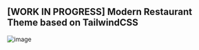 ## [WORK IN PROGRESS] Modern Restaurant Theme based on TailwindCSS 

![image](https://user-images.githubusercontent.com/76415683/226042445-e52fe793-f514-4ecc-b431-9b82430467a3.png)
